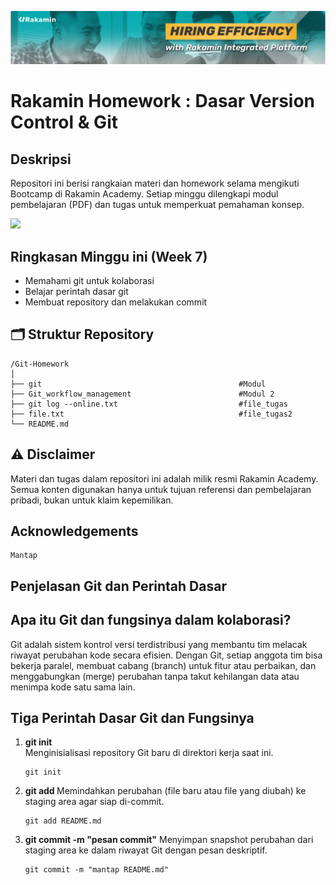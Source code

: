 [![banner1](rakaminacademy_cover.jpg)](https://www.rakamin.com/)

# Rakamin Homework : Dasar Version Control & Git

## Deskripsi

Repositori ini berisi rangkaian materi dan homework selama mengikuti Bootcamp di Rakamin Academy. Setiap minggu dilengkapi modul pembelajaran (PDF) dan tugas untuk memperkuat pemahaman konsep.

<img src="https://user-images.githubusercontent.com/74038190/212284100-561aa473-3905-4a80-b561-0d28506553ee.gif" width="900">

## Ringkasan Minggu ini (Week 7)
- Memahami git untuk kolaborasi
- Belajar perintah dasar git
- Membuat repository dan melakukan commit

## 🗂️ Struktur Repository

```
/Git-Homework
│
├── git                                            #Modul
├── Git_workflow_management                        #Modul 2
├── git log --online.txt                           #file_tugas
├── file.txt                                       #file_tugas2
└── README.md
```

## ⚠️ Disclaimer

Materi dan tugas dalam repositori ini adalah milik resmi Rakamin Academy. Semua konten digunakan hanya untuk tujuan referensi dan pembelajaran pribadi, bukan untuk klaim kepemilikan.

## Acknowledgements

```
Mantap
```

## Penjelasan Git dan Perintah Dasar

## Apa itu Git dan fungsinya dalam kolaborasi?

Git adalah sistem kontrol versi terdistribusi yang membantu tim melacak riwayat perubahan kode secara efisien. Dengan Git, setiap anggota tim bisa bekerja paralel, membuat cabang (branch) untuk fitur atau perbaikan, dan menggabungkan (merge) perubahan tanpa takut kehilangan data atau menimpa kode satu sama lain.

## Tiga Perintah Dasar Git dan Fungsinya

1. **git init**  
   Menginisialisasi repository Git baru di direktori kerja saat ini.  
   ```
   git init
   ```
2. **git add <file>**
    Memindahkan perubahan (file baru atau file yang diubah) ke staging area
    agar siap di-commit.
    ```
    git add README.md
    ```
3. **git commit -m "pesan commit"**
    Menyimpan snapshot perubahan dari staging area ke dalam riwayat Git
    dengan pesan deskriptif.
    ```
    git commit -m "mantap README.md"
    ```
